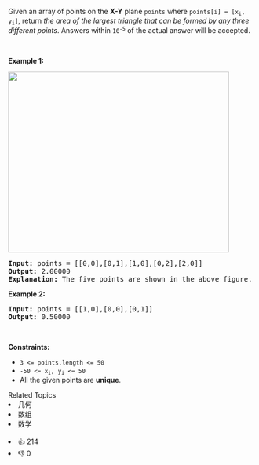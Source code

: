 <p>Given an array of points on the <strong>X-Y</strong> plane <code>points</code> where <code>points[i] = [x<sub>i</sub>, y<sub>i</sub>]</code>, return <em>the area of the largest triangle that can be formed by any three different points</em>. Answers within <code>10<sup>-5</sup></code> of the actual answer will be accepted.</p>

<p>&nbsp;</p> 
<p><strong class="example">Example 1:</strong></p> 
<img alt="" src="https://s3-lc-upload.s3.amazonaws.com/uploads/2018/04/04/1027.png" style="height: 369px; width: 450px;" /> 
<pre>
<strong>Input:</strong> points = [[0,0],[0,1],[1,0],[0,2],[2,0]]
<strong>Output:</strong> 2.00000
<strong>Explanation:</strong> The five points are shown in the above figure. The red triangle is the largest.
</pre>

<p><strong class="example">Example 2:</strong></p>

<pre>
<strong>Input:</strong> points = [[1,0],[0,0],[0,1]]
<strong>Output:</strong> 0.50000
</pre>

<p>&nbsp;</p> 
<p><strong>Constraints:</strong></p>

<ul> 
 <li><code>3 &lt;= points.length &lt;= 50</code></li> 
 <li><code>-50 &lt;= x<sub>i</sub>, y<sub>i</sub> &lt;= 50</code></li> 
 <li>All the given points are <strong>unique</strong>.</li> 
</ul>

<div><div>Related Topics</div><div><li>几何</li><li>数组</li><li>数学</li></div></div><br><div><li>👍 214</li><li>👎 0</li></div>